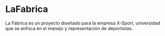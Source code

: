 # LaFabrica
La Fábrica es un proyecto diseñado para la empresa X-Sport, universidad que se enfoca en el manejo y representación de deportistas.
